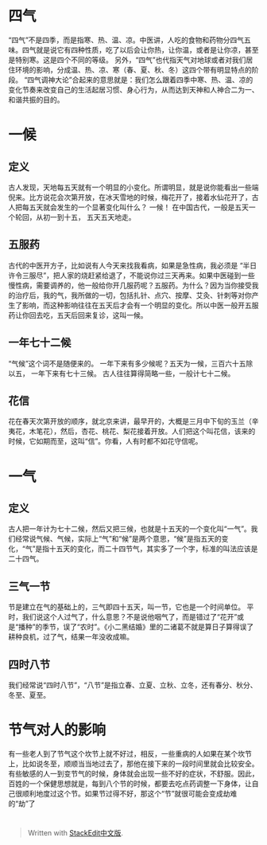 # 四气
“四气”不是四季，而是指寒、热、温、凉。中医讲，人吃的食物和药物分四气五味。四气就是说它有四种性质，吃了以后会让你热，让你温，或者是让你凉，甚至是特别寒。这是四个不同的等级。 
另外，“四气”也代指天气对地球或者对我们居住环境的影响，分成温、热、凉、寒（春、夏、秋、冬）这四个带有明显特点的阶段。
“四气调神大论”合起来的意思就是：我们怎么跟着四季中寒、热、温、凉的变化节奏来改变自己的生活起居习惯、身心行为，从而达到天神和人神合二为一、和谐共振的目的。
# 一候
## 定义
古人发现，天地每五天就有一个明显的小变化。所谓明显，就是说你能看出一些端倪来。比方说花会次第开放，在冰天雪地的时候，梅花开了，接着水仙花开了，古人把每五天就会发生的一个显著变化叫什么？ 一候！
在中国古代，一般是五天一个轮回，从初一到十五， 五天五天地走。
## 五服药
古代的中医开方子，比如说有人今天来找我看病，如果是急性病，我必须是 “半日许令三服尽”，把人家的烧赶紧给退了，不能说你过三天再来。如果中医碰到一些慢性病，需要调养的，他一般给你开几服药呢？五服药。为什么？因为当你接受我的治疗后，我的气，我所做的一切，包括扎针、点穴、按摩、艾灸、针刺等对你产生了影响，而这种影响往往在五天后才会有一个明显的变化。所以中医一般开五服药让你回去吃，五天后回来复诊，这叫一候。
## 一年七十二候
“气候”这个词不是随便来的。 一年下来有多少候呢？五天为一候，三百六十五除以五， 一年下来有七十三候。 古人往往算得简略一些，一般计七十二候。
## 花信
花在春天次第开放的顺序，就北京来讲，最早开的，大概是三月中下旬的玉兰（辛夷花，木笔花），然后，杏花、桃花、梨花接着开放。人们把这个叫花信，该来的时候，它如期而至，这叫“信”。你看，人有时都不如花守信呢。 
# 一气
## 定义
古人把一年计为七十二候，然后又把三候，也就是十五天的一个变化叫“一气”。我们经常说气候、气候，实际上“气”和“候”是两个意思，“候”是指五天的变化，“气”是指十五天的变化，而二十四节气，其实多了一个字，标准的叫法应该是二十四气。 
## 三气一节
节是建立在气的基础上的，三气即四十五天，叫一节，它也是一个时间单位。 平时，我们说这个人过气了，什么意思？不是说他咽气了，而是错过了“花开”或是“播种”的季节，误了“农时”。《小二黑结婚》里的二诸葛不就是算日子算得误了耕种良机，过了气，结果一年没收成嘛。
## 四时八节
我们经常说“四时八节”，“八节”是指立春、立夏、立秋、立冬，还有春分、秋分、冬至、夏至。
# 节气对人的影响
有一些老人到了节气这个坎节上就不好过，相反，一些重病的人如果在某个坎节上，比如说冬至，顺顺当当地过去了，那他在接下来的一段时间里就会比较安全。有些敏感的人一到变节气的时候，身体就会出现一些不好的症状，不舒服。因此，百姓的一个保健思想就是，每到八个节的时候，都要去吃点药调整一下身体，让自己很顺利地度过这个节。如果节过得不好，那这个“节”就很可能会变成劫难的“劫”了
# 


> Written with [StackEdit中文版](https://stackedit.cn/).
<!--stackedit_data:
eyJoaXN0b3J5IjpbLTE2OTU4MjI2NzJdfQ==
-->